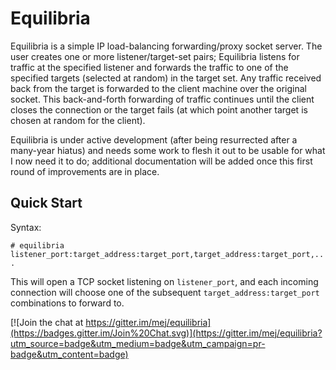 # Equilibria

Equilibria is a simple IP load-balancing forwarding/proxy socket
server.  The user creates one or more listener/target-set pairs;
Equilibria listens for traffic at the specified listener and forwards
the traffic to one of the specified targets (selected at random) in
the target set.  Any traffic received back from the target is
forwarded to the client machine over the original socket.  This
back-and-forth forwarding of traffic continues until the client closes
the connection or the target fails (at which point another target is
chosen at random for the client).

Equilibria is under active development (after being resurrected after
a many-year hiatus) and needs some work to flesh it out to be usable
for what I now need it to do; additional documentation will be added
once this first round of improvements are in place.

## Quick Start

Syntax:

`# equilibria listener_port:target_address:target_port,target_address:target_port,...`

This will open a TCP socket listening on `listener_port`, and each
incoming connection will choose one of the subsequent
`target_address:target_port` combinations to forward to.


[![Join the chat at https://gitter.im/mej/equilibria](https://badges.gitter.im/Join%20Chat.svg)](https://gitter.im/mej/equilibria?utm_source=badge&utm_medium=badge&utm_campaign=pr-badge&utm_content=badge)
